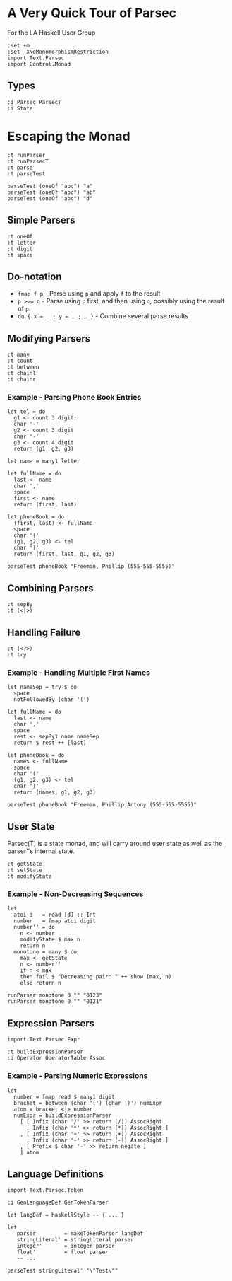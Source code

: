 # A Very Quick Tour of Parsec

For the LA Haskell User Group

    :set +m
    :set -XNoMonomorphismRestriction
    import Text.Parsec
    import Control.Monad

## Types

    :i Parsec ParsecT
    :i State
    
# Escaping the Monad

    :t runParser
    :t runParsecT
    :t parse
    :t parseTest

    parseTest (oneOf "abc") "a"
    parseTest (oneOf "abc") "ab"
    parseTest (oneOf "abc") "d"

## Simple Parsers

    :t oneOf
    :t letter
    :t digit
    :t space

## Do-notation

- `fmap f p` - Parse using `p` and apply `f` to the result
- `p >>= q` - Parse using `p` first, and then using `q`, possibly using the result of `p`.
- `do { x ← … ; y ← … ; … }` - Combine several parse results

## Modifying Parsers
  
    :t many
    :t count
    :t between
    :t chainl
    :t chainr

### Example - Parsing Phone Book Entries

    let tel = do 
      g1 <- count 3 digit;
      char '-'
      g2 <- count 3 digit
      char '-'
      g3 <- count 4 digit
      return (g1, g2, g3) 

    let name = many1 letter

    let fullName = do
      last <- name
      char ','
      space
      first <- name
      return (first, last)

    let phoneBook = do
      (first, last) <- fullName
      space
      char '('
      (g1, g2, g3) <- tel
      char ')'
      return (first, last, g1, g2, g3)

    parseTest phoneBook "Freeman, Phillip (555-555-5555)"

## Combining Parsers

    :t sepBy
    :t (<|>)
    
## Handling Failure

    :t (<?>)
    :t try

### Example - Handling Multiple First Names

    let nameSep = try $ do
      space
      notFollowedBy (char '(')

    let fullName = do
      last <- name
      char ','
      space
      rest <- sepBy1 name nameSep
      return $ rest ++ [last]

    let phoneBook = do
      names <- fullName
      space
      char '('
      (g1, g2, g3) <- tel
      char ')'
      return (names, g1, g2, g3)

    parseTest phoneBook "Freeman, Phillip Antony (555-555-5555)"

## User State

Parsec(T) is a state monad, and will carry around user state as well as the parser''s internal state.

    :t getState
    :t setState
    :t modifyState

### Example - Non-Decreasing Sequences

    let
      atoi d   = read [d] :: Int
      number   = fmap atoi digit
      number'' = do
        n <- number
        modifyState $ max n
        return n
      monotone = many $ do
        max <- getState
        n <- number''
        if n < max
        then fail $ "Decreasing pair: " ++ show (max, n)
        else return n
        
    runParser monotone 0 "" "0123"
    runParser monotone 0 "" "0121"

## Expression Parsers

    import Text.Parsec.Expr

    :t buildExpressionParser
    :i Operator OperatorTable Assoc

### Example - Parsing Numeric Expressions 

    let 
      number = fmap read $ many1 digit
      bracket = between (char '(') (char ')') numExpr
      atom = bracket <|> number
      numExpr = buildExpressionParser
        [ [ Infix (char '/' >> return (/)) AssocRight
          , Infix (char '*' >> return (*)) AssocRight ]
        , [ Infix (char '+' >> return (+)) AssocRight
          , Infix (char '-' >> return (-)) AssocRight ]
        , [ Prefix $ char '-' >> return negate ]
        ] atom
      
## Language Definitions
	
    import Text.Parsec.Token

    :i GenLanguageDef GenTokenParser

    let langDef = haskellStyle -- { ... }

    let
       parser         = makeTokenParser langDef
       stringLiteral' = stringLiteral parser
       integer'       = integer parser
       float'         = float parser
       -- ...

    parseTest stringLiteral' "\"Test\""
